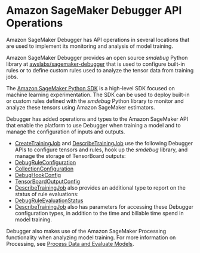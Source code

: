 # Amazon SageMaker Debugger API Operations<a name="debugger-apis"></a>

Amazon SageMaker Debugger has API operations in several locations that are used to implement its monitoring and analysis of model training\.

Amazon SageMaker Debugger provides an open source *smdebug* Python library at [awslabs/sagemaker\-debugger](https://github.com/awslabs/sagemaker-debugger/tree/master/smdebug) that is used to configure built\-in rules or to define custom rules used to analyze the tensor data from training jobs\.

The [Amazon SageMaker Python SDK](https://sagemaker.readthedocs.io/en/stable/) is a high\-level SDK focused on machine learning experimentation\. The SDK can be used to deploy built\-in or custom rules defined with the *smdebug* Python library to monitor and analyze these tensors using Amazon SageMaker estimators\.

Debugger has added operations and types to the Amazon SageMaker API that enable the platform to use Debugger when training a model and to manage the configuration of inputs and outputs\. 
+  [ CreateTrainingJob](https://docs.aws.amazon.com/sagemaker/latest/APIReference/API_CreateTrainingJob.html) and [ DescribeTrainingJob](https://docs.aws.amazon.com/sagemaker/latest/APIReference/API_DescribeTrainingJob.html) use the following Debugger APIs to configure tensors and rules, hook up the *smdebug* library, and manage the storage of TensorBoard outputs:
  +  [ DebugRuleConfiguration](https://docs.aws.amazon.com/sagemaker/latest/APIReference/API_DebugRuleConfiguration.html)
  +  [ CollectionConfiguration](https://docs.aws.amazon.com/sagemaker/latest/APIReference/API_CollectionConfiguration.html)
  +  [ DebugHookConfig](https://docs.aws.amazon.com/sagemaker/latest/APIReference/API_DebugHookConfig.html)
  +  [ TensorBoardOutputConfig](https://docs.aws.amazon.com/sagemaker/latest/APIReference/API_TensorBoardOutputConfig.html)
+  [ DescribeTrainingJob](https://docs.aws.amazon.com/sagemaker/latest/APIReference/API_DescribeTrainingJob.html) also provides an additional type to report on the status of rule evaluations: 
  +  [ DebugRuleEvaluationStatus](https://docs.aws.amazon.com/sagemaker/latest/APIReference/API_DebugRuleEvaluationStatus.html)
+ [DescribeTrainingJob](https://docs.aws.amazon.com/sagemaker/latest/APIReference/API_DescribeTrainingJob.html) also has parameters for accessing these Debugger configuration types, in addition to the time and billable time spend in model training\.

Debugger also makes use of the Amazon SageMaker Processing functionality when analyzing model training\. For more information on Processing, see [Process Data and Evaluate Models](processing-job.md)\.